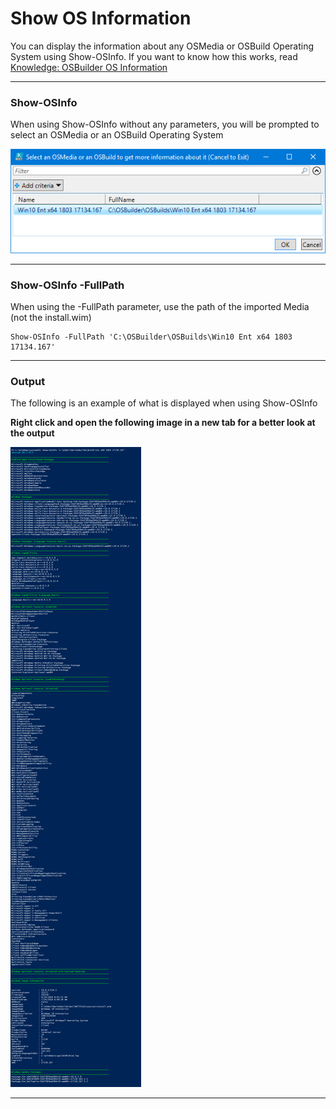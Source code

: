 # Show OS Information

You can display the information about any OSMedia or OSBuild Operating System using Show-OSInfo.  If you want to know how this works, read [Knowledge: OSBuilder OS Information](/osbuilder/knowledge/osbuilder-os-information.md)

---

### Show-OSInfo

When using Show-OSInfo without any parameters, you will be prompted to select an OSMedia or an OSBuild Operating System

![](/assets/2018-07-24_8-36-30.png)

---

### Show-OSInfo -FullPath

When using the -FullPath parameter, use the path of the imported Media \(not the install.wim\)

```
Show-OSInfo -FullPath 'C:\OSBuilder\OSBuilds\Win10 Ent x64 1803 17134.167'
```

---

### Output

The following is an example of what is displayed when using Show-OSInfo

**Right click and open the following image in a new tab for a better look at the output**

![](/assets/2018-07-24_9-36-04.png)

---



